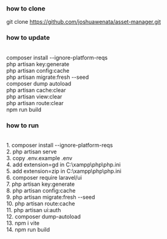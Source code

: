 ### how to clone

git clone https://github.com/joshuawenata/asset-manager.git
<br>

### how to update
<br>
composer install --ignore-platform-reqs
<br>
php artisan key:generate
<br>
php artisan config:cache
<br>
php artisan migrate:fresh --seed
<br>
composer dump autoload
<br>
php artisan cache:clear
<br>
php artisan view:clear
<br>
php artisan route:clear
<br>
npm run build

### how to run

<br>
1. composer install --ignore-platform-reqs
<br>
2. php artisan serve
<br>
3. copy .env.example .env
<br>
4. add extension=gd in C:\xampp\php\php.ini
<br>
5. add extension=zip in C:\xampp\php\php.ini
<br>
6. composer require laravel/ui
<br>
7. php artisan key:generate
<br>
8. php artisan config:cache
<br>
9. php artisan migrate:fresh --seed
<br>
10. php artisan route:cache 
<br>
11. php artisan ui:auth
<br>
12. composer dump-autoload
<br>
13. npm i vite
<br>
14. npm run build
